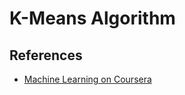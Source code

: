 # K-Means Algorithm



## References

- [Machine Learning on Coursera](https://www.coursera.org/learn/machine-learning)
